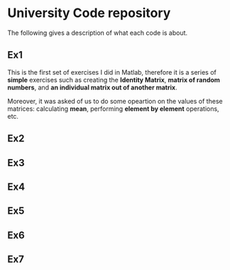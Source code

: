 # University Code repository 
The following gives a description of what each code is about.
## Ex1
This is the first set of exercises I did in Matlab, therefore it is a series of **simple** exercises such as creating the **Identity Matrix**, **matrix of random numbers**, and **an individual matrix out of another matrix**.  

Moreover, it was asked of us to do some opeartion on the values of these matrices: 
calculating **mean**, performing **element by element** operations, etc.
## Ex2
## Ex3
## Ex4
## Ex5
## Ex6
## Ex7
